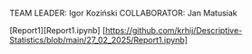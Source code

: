 TEAM LEADER: Igor Koziński
COLLABORATOR: Jan Matusiak

[Report1][Report1.ipynb]
[https://github.com/krhij/Descriptive-Statistics/blob/main/27_02_2025/Report1.ipynb]
